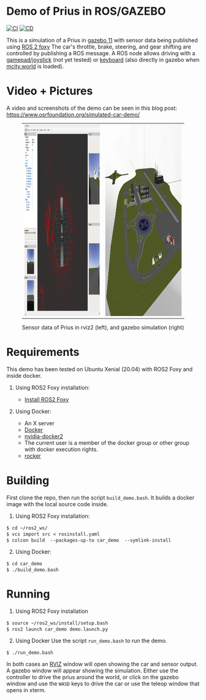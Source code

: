 # Demo of Prius in ROS/GAZEBO
[![CI](https://github.com/NovoG93/car_demo/actions/workflows/CI.yml/badge.svg?event=push)](https://github.com/NovoG93/car_demo/actions/workflows/CI.yml)
[![CD](https://github.com/NovoG93/car_demo/actions/workflows/CD.yml/badge.svg?event=workflow_run)](https://github.com/NovoG93/car_demo/actions/workflows/CD.yml)

This is a simulation of a Prius in [gazebo 11](http://gazebosim.org) with sensor data being published using [ROS 2 foxy](http://wiki.ros.org/noetic/Installation)
The car's throttle, brake, steering, and gear shifting are controlled by publishing a ROS message.
A ROS node allows driving with a [gamepad/joystick](./car_demo/scripts/joystick_translator.py) (not yet tested) or [keyboard](./car_demo/scripts/prius_teleop_keyboard.py) (also directly in gazebo when [mcity.world](./car_demo/worlds/mcity.world) is loaded).

# Video + Pictures

A video and screenshots of the demo can be seen in this blog post: https://www.osrfoundation.org/simulated-car-demo/

<figure>
    <center>
        <table><tr>
            <td> <img src="./assets/rviz.png" title="Rviz overview" height="500"/> </td>
            <td> <img src="./assets/gazebo.jpg" title="Gazebo overview" height="500"/> </td>
        </tr></table>
        <figcaption>Sensor data of Prius in rviz2 (left), and gazebo simulation (right)</figcaption>
    </center>
</figure>

# Requirements

This demo has been tested on Ubuntu Xenial (20.04) with ROS2 Foxy and inside docker.

1. Using ROS2 Foxy installation:
   * [Install ROS2 Foxy](https://docs.ros.org/en/foxy/Installation.html)

2. Using Docker:
   * An X server
   * [Docker](https://www.docker.com/get-docker)
   * [nvidia-docker2](https://github.com/nvidia/nvidia-docker/wiki/Installation-(version-2.0))
   * The current user is a member of the docker group or other group with docker execution rights.
   * [rocker](https://github.com/osrf/rocker)

# Building

First clone the repo, then run the script `build_demo.bash`.
It builds a docker image with the local source code inside.


1. Using ROS2 Foxy installation:
```
$ cd ~/ros2_ws/
$ vcs import src < rosinstall.yaml
$ colcon build  --packages-up-to car_demo  --symlink-install 
```
2. Using Docker:
```
$ cd car_demo
$ ./build_demo.bash
```

# Running

1. Using ROS2 Foxy installation
```
$ source ~/ros2_ws/install/setup.bash
$ ros2 launch car_demo demo.launch.py
```
2. Using Docker
Use the script `run_demo.bash` to run the demo.
```
$ ./run_demo.bash
```
In both cases an [RVIZ](http://wiki.ros.org/rviz) window will open showing the car and sensor output.
A gazebo window will appear showing the simulation.
Either use the controller to drive the prius around the world, or click on the gazebo window and use the `WASD` keys to drive the car or use the teleop window that opens in xterm.
